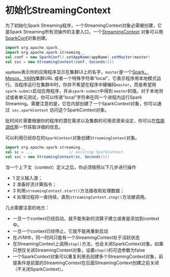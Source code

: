 # 初始化StreamingContext

为了初始化Spark Streaming程序，一个StreamingContext对象必需被创建，它是Spark Streaming所有流操作的主要入口。一个[StreamingContext](https://spark.apache.org/docs/latest/api/scala/index.html#org.apache.spark.streaming.StreamingContext)
对象可以用[SparkConf](https://spark.apache.org/docs/latest/api/scala/index.html#org.apache.spark.SparkConf)对象创建。

```scala
import org.apache.spark._
import org.apache.spark.streaming._
val conf = new SparkConf().setAppName(appName).setMaster(master)
val ssc = new StreamingContext(conf, Seconds(1))
```

`appName`表示你的应用程序显示在集群UI上的名字，`master`是一个[Spark、Mesos、YARN](https://spark.apache.org/docs/latest/submitting-applications.html#master-urls)集群URL
或者一个特殊字符串“local”，它表示程序用本地模式运行。当程序运行在集群中时，你并不希望在程序中硬编码`master`，而是希望用`spark-submit`启动应用程序，并从`spark-submit`中得到
`master`的值。对于本地测试或者单元测试，你可以传递“local”字符串在同一个进程内运行Spark Streaming。需要注意的是，它在内部创建了一个SparkContext对象，你可以通过` ssc.sparkContext`
访问这个SparkContext对象。

批时间片需要根据你的程序的潜在需求以及集群的可用资源来设定，你可以在[性能调优](../performance-tuning/README.md)那一节获取详细的信息。

可以利用已经存在的`SparkContext`对象创建`StreamingContext`对象。

```scala
import org.apache.spark.streaming._
val sc = ...                // existing SparkContext
val ssc = new StreamingContext(sc, Seconds(1))
```

当一个上下文（context）定义之后，你必须按照以下几步进行操作

- 1 定义输入源；
- 2 准备好流计算指令；
- 3 利用`streamingContext.start()`方法接收和处理数据；
- 4 处理过程将一直持续，直到`streamingContext.stop()`方法被调用。

几点需要注意的地方：

- 一旦一个context已经启动，就不能有新的流算子建立或者是添加到context中。
- 一旦一个context已经停止，它就不能再重新启动
- 在JVM中，同一时间只能有一个StreamingContext处于活跃状态
- 在StreamingContext上调用`stop()`方法，也会关闭SparkContext对象。如果只想仅关闭StreamingContext对象，设置`stop()`的可选参数为false
- 一个SparkContext对象可以重复利用去创建多个StreamingContext对象，前提条件是前面的StreamingContext在后面StreamingContext创建之前关闭（不关闭SparkContext）。